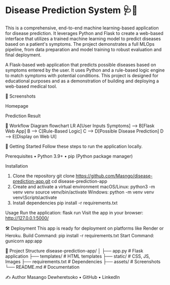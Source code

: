 # Disease Prediction System 🩺🤖
This is a comprehensive, end-to-end machine learning-based application for disease prediction. It leverages Python and Flask to create a web-based interface that utilizes a trained machine learning model to predict diseases based on a patient's symptoms. The project demonstrates a full MLOps pipeline, from data preparation and model training to robust evaluation and final deployment.

A Flask-based web application that predicts possible diseases based on symptoms entered by the user.
It uses Python and a rule-based logic engine to match symptoms with potential conditions.
This project is designed for educational purposes and as a demonstration of building and deploying a web-based medical tool.

📸 Screenshots

Homepage

 
 
 
 

 
Prediction Result
 
 
 

 

🧠 Workflow Diagram
flowchart LR
    A[User Inputs Symptoms] --> B[Flask Web App]
    B --> C[Rule-Based Logic]
    C --> D[Possible Disease Prediction]
    D --> E[Display on Web UI]

🚀 Getting Started
Follow these steps to run the application locally.

Prerequisites
•	Python 3.9+
•	pip (Python package manager)

Installation
1.	Clone the repository
git clone https://github.com/Masngo/disease-prediction-app.git
cd disease-prediction-app
2.	Create and activate a virtual environment
macOS/Linux:
python3 -m venv venv
source venv/bin/activate
Windows:
python -m venv venv
venv\Scripts\activate
3.	Install dependencies
pip install -r requirements.txt

Usage
Run the application:
flask run
Visit the app in your browser:
http://127.0.0.1:5000/

🛠️ Deployment
This app is ready for deployment on platforms like Render or Heroku.
Build Command:
pip install -r requirements.txt
Start Command:
gunicorn app:app

📂 Project Structure
disease-prediction-app/
│
├── app.py                 # Flask application
├── templates/             # HTML templates
├── static/                # CSS, JS, Images
├── requirements.txt       # Dependencies
├── assets/                # Screenshots
└── README.md              # Documentation

✍️ Author
Masango Dewheretsoko
•	GitHub
•	LinkedIn


